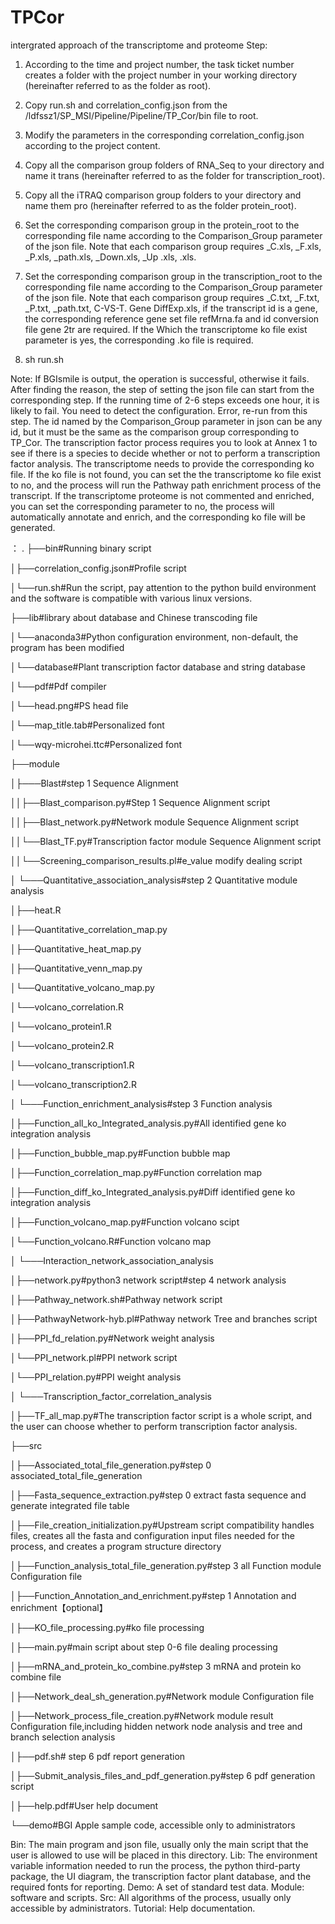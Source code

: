 # TPCor
intergrated approach of the transcriptome and proteome 
Step:
1. According to the time and project number, the task ticket number creates a folder with the project number in your working directory (hereinafter referred to as the folder as root).

2. Copy run.sh and correlation_config.json from the /ldfssz1/SP_MSI/Pipeline/Pipeline/TP_Cor/bin file to root.

3. Modify the parameters in the corresponding correlation_config.json according to the project content.

4. Copy all the comparison group folders of RNA_Seq to your directory and name it trans (hereinafter referred to as the folder for transcription_root).

5. Copy all the iTRAQ comparison group folders to your directory and name them pro (hereinafter referred to as the folder protein_root).

6. Set the corresponding comparison group in the protein_root to the corresponding file name according to the Comparison_Group parameter of the json file. Note that each comparison group requires _C.xls, _F.xls, _P.xls, _path.xls, _Down.xls, _Up .xls, .xls.

7. Set the corresponding comparison group in the transcription_root to the corresponding file name according to the Comparison_Group parameter of the json file. Note that each comparison group requires _C.txt, _F.txt, _P.txt, _path.txt, C-VS-T. Gene DiffExp.xls, if the transcript id is a gene, the corresponding reference gene set file refMrna.fa and id conversion file gene 2tr are required. If the Which the transcriptome ko file exist parameter is yes, the corresponding .ko file is required.

8. sh run.sh 

Note: If BGIsmile is output, the operation is successful, otherwise it fails. After finding the reason, the step of setting the json file can start from the corresponding step. If the running time of 2-6 steps exceeds one hour, it is likely to fail. You need to detect the configuration. Error, re-run from this step. The id named by the Comparison_Group parameter in json can be any id, but it must be the same as the comparison group corresponding to TP_Cor. The transcription factor process requires you to look at Annex 1 to see if there is a species to decide whether or not to perform a transcription factor analysis. The transcriptome needs to provide the corresponding ko file. If the ko file is not found, you can set the the transcriptome ko file exist to no, and the process will run the Pathway path enrichment process of the transcript. If the transcriptome proteome is not commented and enriched, you can set the corresponding parameter to no, the process will automatically annotate and enrich, and the corresponding ko file will be generated.

：
.
├──bin#Running binary script

│├──correlation_config.json#Profile script

│└──run.sh#Run the script, pay attention to the python build environment and the software is compatible with various linux versions.

├──lib#library about database and Chinese transcoding file

│└──anaconda3#Python configuration environment, non-default, the program has been modified

│└──database#Plant transcription factor database and string database

│└──pdf#Pdf compiler

│└──head.png#PS head file

│└──map_title.tab#Personalized font

│└──wqy-microhei.ttc#Personalized font

├──module

│├───Blast#step 1 Sequence Alignment

││├──Blast_comparison.py#Step 1 Sequence Alignment script

││├──Blast_network.py#Network module Sequence Alignment script

││└──Blast_TF.py#Transcription factor module Sequence Alignment script

││└──Screening_comparison_results.pl#e_value modify dealing script

│	└───Quantitative_association_analysis#step 2 Quantitative module analysis

│├──heat.R

│├──Quantitative_correlation_map.py

│├──Quantitative_heat_map.py

│├──Quantitative_venn_map.py

│└──Quantitative_volcano_map.py

│└──volcano_correlation.R

│└──volcano_protein1.R

│└──volcano_protein2.R

│└──volcano_transcription1.R

│└──volcano_transcription2.R

│	└───Function_enrichment_analysis#step 3 Function analysis

│├──Function_all_ko_Integrated_analysis.py#All identified gene ko integration analysis

│├──Function_bubble_map.py#Function bubble map

│├──Function_correlation_map.py#Function correlation map

│├──Function_diff_ko_Integrated_analysis.py#Diff identified gene ko integration analysis

│├──Function_volcano_map.py#Function volcano scipt

│└──Function_volcano.R#Function volcano map

│	└───Interaction_network_association_analysis	

│├──network.py#python3 network script#step 4 network analysis

│├──Pathway_network.sh#Pathway network script

│├──PathwayNetwork-hyb.pl#Pathway network Tree and branches script

│├──PPI_fd_relation.py#Network weight analysis

│└──PPI_network.pl#PPI network script

│└──PPI_relation.py#PPI weight analysis

│	└───Transcription_factor_correlation_analysis	

│├──TF_all_map.py#The transcription factor script is a whole script, and the user can choose whether to perform transcription factor analysis.

├──src

│├──Associated_total_file_generation.py#step 0 associated_total_file_generation

│├──Fasta_sequence_extraction.py#step 0 extract fasta sequence and generate integrated file table

│├──File_creation_initialization.py#Upstream script compatibility handles files, creates all the fasta and configuration input files needed for the process, and creates a program structure directory

│├──Function_analysis_total_file_generation.py#step 3 all Function module Configuration file

│├──Function_Annotation_and_enrichment.py#step 1 Annotation and enrichment【optional】

│├──KO_file_processing.py#ko file processing

│├──main.py#main script about step 0-6 file dealing processing

│├──mRNA_and_protein_ko_combine.py#step 3 mRNA and protein ko combine file

│├──Network_deal_sh_generation.py#Network module Configuration file

│├──Network_process_file_creation.py#Network  module result Configuration file,including hidden network node analysis and tree and branch selection analysis

│├──pdf.sh# step 6 pdf report generation

│├──Submit_analysis_files_and_pdf_generation.py#step 6 pdf generation script

│├──help.pdf#User help document

└──demo#BGI Apple sample code, accessible only to administrators


Bin: The main program and json file, usually only the main script that the user is allowed to use will be placed in this directory.
Lib: The environment variable information needed to run the process, the python third-party package, the UI diagram, the transcription factor plant database, and the required fonts for reporting.
Demo: A set of standard test data.
Module: software and scripts.
Src: All algorithms of the process, usually only accessible by administrators.
Tutorial: Help documentation.
